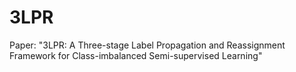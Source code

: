 # 3LPR
Paper: "3LPR: A Three-stage Label Propagation and Reassignment Framework for Class-imbalanced Semi-supervised Learning"
